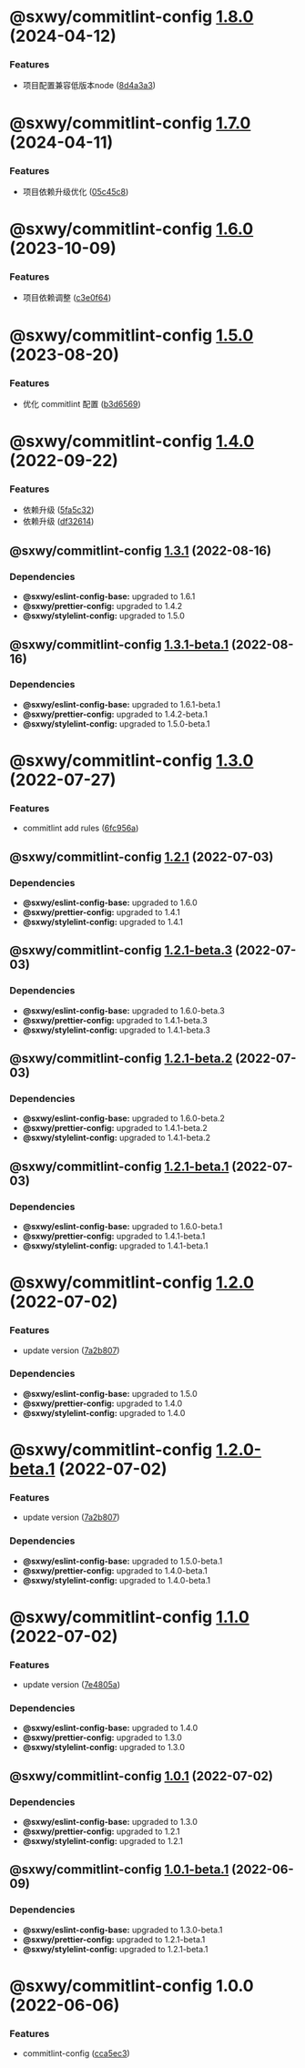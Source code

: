 # @sxwy/commitlint-config [1.8.0](https://github.com/sxwy/standard/compare/@sxwy/commitlint-config@1.7.0...@sxwy/commitlint-config@1.8.0) (2024-04-12)

### Features

- 项目配置兼容低版本node ([8d4a3a3](https://github.com/sxwy/standard/commit/8d4a3a3ea85859b5c89da016729e6f8b3a2f0139))

# @sxwy/commitlint-config [1.7.0](https://github.com/sxwy/standard/compare/@sxwy/commitlint-config@1.6.0...@sxwy/commitlint-config@1.7.0) (2024-04-11)

### Features

- 项目依赖升级优化 ([05c45c8](https://github.com/sxwy/standard/commit/05c45c8f61960d09b5f2e7defb1140b580fd0c89))

# @sxwy/commitlint-config [1.6.0](https://github.com/sxwy/standard/compare/@sxwy/commitlint-config@1.5.0...@sxwy/commitlint-config@1.6.0) (2023-10-09)

### Features

- 项目依赖调整 ([c3e0f64](https://github.com/sxwy/standard/commit/c3e0f64626f123565bff731a9732dbd2217cdfcd))

# @sxwy/commitlint-config [1.5.0](https://github.com/sxwy/standard/compare/@sxwy/commitlint-config@1.4.0...@sxwy/commitlint-config@1.5.0) (2023-08-20)

### Features

- 优化 commitlint 配置 ([b3d6569](https://github.com/sxwy/standard/commit/b3d65694340dd556040764b53204bad85da5a1a0))

# @sxwy/commitlint-config [1.4.0](https://github.com/sxwy/standard/compare/@sxwy/commitlint-config@1.3.1...@sxwy/commitlint-config@1.4.0) (2022-09-22)

### Features

- 依赖升级 ([5fa5c32](https://github.com/sxwy/standard/commit/5fa5c325a11520856b9af9b3b716b7458cf9bd8b))
- 依赖升级 ([df32614](https://github.com/sxwy/standard/commit/df3261447fbb1ae1348e51da36182293a56bfc96))

## @sxwy/commitlint-config [1.3.1](https://github.com/sxwy/standard/compare/@sxwy/commitlint-config@1.3.0...@sxwy/commitlint-config@1.3.1) (2022-08-16)

### Dependencies

- **@sxwy/eslint-config-base:** upgraded to 1.6.1
- **@sxwy/prettier-config:** upgraded to 1.4.2
- **@sxwy/stylelint-config:** upgraded to 1.5.0

## @sxwy/commitlint-config [1.3.1-beta.1](https://github.com/sxwy/standard/compare/@sxwy/commitlint-config@1.3.0...@sxwy/commitlint-config@1.3.1-beta.1) (2022-08-16)

### Dependencies

- **@sxwy/eslint-config-base:** upgraded to 1.6.1-beta.1
- **@sxwy/prettier-config:** upgraded to 1.4.2-beta.1
- **@sxwy/stylelint-config:** upgraded to 1.5.0-beta.1

# @sxwy/commitlint-config [1.3.0](https://github.com/sxwy/standard/compare/@sxwy/commitlint-config@1.2.1...@sxwy/commitlint-config@1.3.0) (2022-07-27)

### Features

- commitlint add rules ([6fc956a](https://github.com/sxwy/standard/commit/6fc956a5e9e9d4bcb8266f3fd5978bf237e0e8db))

## @sxwy/commitlint-config [1.2.1](https://github.com/sxwy/standard/compare/@sxwy/commitlint-config@1.2.0...@sxwy/commitlint-config@1.2.1) (2022-07-03)

### Dependencies

- **@sxwy/eslint-config-base:** upgraded to 1.6.0
- **@sxwy/prettier-config:** upgraded to 1.4.1
- **@sxwy/stylelint-config:** upgraded to 1.4.1

## @sxwy/commitlint-config [1.2.1-beta.3](https://github.com/sxwy/standard/compare/@sxwy/commitlint-config@1.2.1-beta.2...@sxwy/commitlint-config@1.2.1-beta.3) (2022-07-03)

### Dependencies

- **@sxwy/eslint-config-base:** upgraded to 1.6.0-beta.3
- **@sxwy/prettier-config:** upgraded to 1.4.1-beta.3
- **@sxwy/stylelint-config:** upgraded to 1.4.1-beta.3

## @sxwy/commitlint-config [1.2.1-beta.2](https://github.com/sxwy/standard/compare/@sxwy/commitlint-config@1.2.1-beta.1...@sxwy/commitlint-config@1.2.1-beta.2) (2022-07-03)

### Dependencies

- **@sxwy/eslint-config-base:** upgraded to 1.6.0-beta.2
- **@sxwy/prettier-config:** upgraded to 1.4.1-beta.2
- **@sxwy/stylelint-config:** upgraded to 1.4.1-beta.2

## @sxwy/commitlint-config [1.2.1-beta.1](https://github.com/sxwy/standard/compare/@sxwy/commitlint-config@1.2.0...@sxwy/commitlint-config@1.2.1-beta.1) (2022-07-03)

### Dependencies

- **@sxwy/eslint-config-base:** upgraded to 1.6.0-beta.1
- **@sxwy/prettier-config:** upgraded to 1.4.1-beta.1
- **@sxwy/stylelint-config:** upgraded to 1.4.1-beta.1

# @sxwy/commitlint-config [1.2.0](https://github.com/sxwy/standard/compare/@sxwy/commitlint-config@1.1.0...@sxwy/commitlint-config@1.2.0) (2022-07-02)

### Features

- update version ([7a2b807](https://github.com/sxwy/standard/commit/7a2b80790c5429888dff064f1feafb748a308f31))

### Dependencies

- **@sxwy/eslint-config-base:** upgraded to 1.5.0
- **@sxwy/prettier-config:** upgraded to 1.4.0
- **@sxwy/stylelint-config:** upgraded to 1.4.0

# @sxwy/commitlint-config [1.2.0-beta.1](https://github.com/sxwy/standard/compare/@sxwy/commitlint-config@1.1.0...@sxwy/commitlint-config@1.2.0-beta.1) (2022-07-02)

### Features

- update version ([7a2b807](https://github.com/sxwy/standard/commit/7a2b80790c5429888dff064f1feafb748a308f31))

### Dependencies

- **@sxwy/eslint-config-base:** upgraded to 1.5.0-beta.1
- **@sxwy/prettier-config:** upgraded to 1.4.0-beta.1
- **@sxwy/stylelint-config:** upgraded to 1.4.0-beta.1

# @sxwy/commitlint-config [1.1.0](https://github.com/sxwy/standard/compare/@sxwy/commitlint-config@1.0.1...@sxwy/commitlint-config@1.1.0) (2022-07-02)

### Features

- update version ([7e4805a](https://github.com/sxwy/standard/commit/7e4805ac5bf883932297cf88f796e9735e0f4e2f))

### Dependencies

- **@sxwy/eslint-config-base:** upgraded to 1.4.0
- **@sxwy/prettier-config:** upgraded to 1.3.0
- **@sxwy/stylelint-config:** upgraded to 1.3.0

## @sxwy/commitlint-config [1.0.1](https://github.com/sxwy/standard/compare/@sxwy/commitlint-config@1.0.0...@sxwy/commitlint-config@1.0.1) (2022-07-02)

### Dependencies

- **@sxwy/eslint-config-base:** upgraded to 1.3.0
- **@sxwy/prettier-config:** upgraded to 1.2.1
- **@sxwy/stylelint-config:** upgraded to 1.2.1

## @sxwy/commitlint-config [1.0.1-beta.1](https://github.com/sxwy/standard/compare/@sxwy/commitlint-config@1.0.0...@sxwy/commitlint-config@1.0.1-beta.1) (2022-06-09)

### Dependencies

- **@sxwy/eslint-config-base:** upgraded to 1.3.0-beta.1
- **@sxwy/prettier-config:** upgraded to 1.2.1-beta.1
- **@sxwy/stylelint-config:** upgraded to 1.2.1-beta.1

# @sxwy/commitlint-config 1.0.0 (2022-06-06)

### Features

- commitlint-config ([cca5ec3](https://github.com/sxwy/standard/commit/cca5ec343f14d5d666d08681b725c03d3a4277d8))
